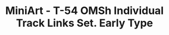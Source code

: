 ---
layout: product
title: "MiniArt - T-54 OMSh Individual Track Links Set. Early Type"
price: "1400" 
desc: "N/A"
img_path: "/assets/img/MI37046.webp"
brand: "N/A"
available: false
special_offer: false
new: false
soon: false
cat: "010000"
subcat: "010100"
subsubcat: "0N/A"
sifra: "MI37046"
popular: false
spec: false
---